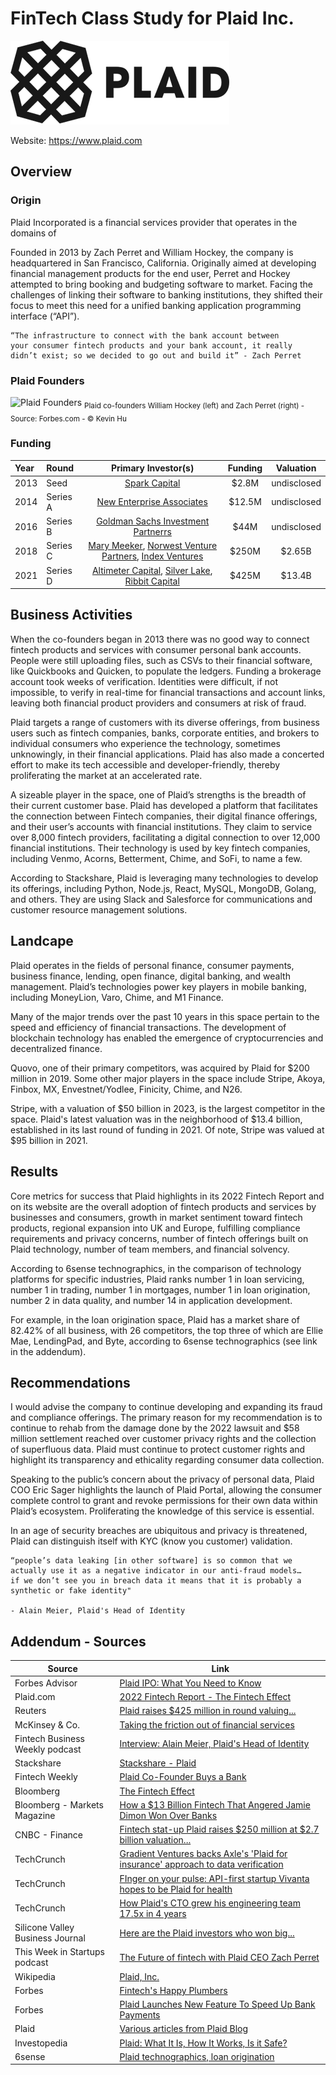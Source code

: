 # FinTech Class Study for Plaid Inc.

![test](images/350px-Plaid_logo.png)

Website: <https://www.plaid.com>

## Overview

### Origin

Plaid Incorporated is a financial services provider that operates in the domains of 

Founded in 2013 by Zach Perret and William Hockey, the company is headquartered in San Francisco, California. Originally aimed at developing financial management products for the end user, Perret and Hockey attempted to bring booking and budgeting software to market. Facing the challenges of linking their software to banking institutions, they shifted their focus to meet this need for a unified banking application programming interface (“API”).

```
“The infrastructure to connect with the bank account between
your consumer fintech products and your bank account, it really
didn’t exist; so we decided to go out and build it” - Zach Perret
```

### Plaid Founders
![Plaid Founders](https://imageio.forbes.com/specials-images/imageserve/606cc07c057d1b6bbe16ce7a/Plaid-cofounders-William-Hockey-and-Zach-Perret/0x0.jpg?format=jpg&width=1440)
<sub>Plaid co-founders William Hockey (left) and Zach Perret (right) - Source: Forbes.com - © Kevin Hu</sub>

### Funding

| Year  | Round | Primary Investor(s) | Funding | Valuation |
| :------------- | :------------- | :-------------: | :-------------: | :-------------: |
|2013 | Seed| [Spark Capital](https://www.sparkcapital.com/)| $2.8M| undisclosed|
|2014 | Series A| [New Enterprise Associates](https://www.nea.com/)| $12.5M| undisclosed|
|2016 | Series B| [Goldman Sachs Investment Partnerrs](https://growth.gs.com/homepage)| $44M| undisclosed|
|2018 | Series C| [Mary Meeker](https://www.bondcap.com/partners/mary-meeker/), [Norwest Venture Partners](https://www.nvp.com/), [Index Ventures](https://www.indexventures.com/)| $250M| $2.65B|
|2021 | Series D| [Altimeter Capital](https://www.altimeter.com/home), [Silver Lake](https://www.silverlake.com/), [Ribbit Capital](https://ribbitcap.com/)| $425M| $13.4B|

## Business Activities

When the co-founders began in 2013 there was no good way to connect fintech products and services with consumer personal bank accounts. People were still uploading files, such as CSVs to their financial software, like Quickbooks and Quicken, to populate the ledgers. Funding a brokerage account took weeks of verification. Identities were difficult, if not impossible, to verify in real-time for financial transactions and account links, leaving both financial product providers and consumers at risk of fraud.

Plaid targets a range of customers with its diverse offerings, from business users such as fintech companies, banks, corporate entities, and brokers to individual consumers who experience the technology, sometimes unknowingly, in their financial applications. Plaid has also made a concerted effort to make its tech accessible and developer-friendly, thereby proliferating the market at an accelerated rate.

A sizeable player in the space, one of Plaid’s strengths is the breadth of their current customer base. Plaid has developed a platform that facilitates the connection between Fintech companies, their digital finance offerings, and their user’s accounts with financial institutions. They claim to service over 8,000 fintech providers, facilitating a digital connection to over 12,000 financial institutions. Their technology is used by key fintech companies, including Venmo, Acorns, Betterment, Chime, and SoFi, to name a few. 

According to Stackshare, Plaid is leveraging many technologies to develop its offerings, including Python, Node.js, React, MySQL, MongoDB, Golang, and others. They are using Slack and Salesforce for communications and customer resource management solutions. 


## Landcape

Plaid operates in the fields of personal finance, consumer payments, business finance, lending, open finance, digital banking, and wealth management. Plaid’s technologies power key players in mobile banking, including MoneyLion, Varo, Chime, and M1 Finance.  

Many of the major trends over the past 10 years in this space pertain to the speed and efficiency of financial transactions. The development of blockchain technology has enabled the emergence of cryptocurrencies and decentralized finance.

Quovo, one of their primary competitors, was acquired by Plaid for $200 million in 2019.  Some other major players in the space include Stripe, Akoya, Finbox, MX, Envestnet/Yodlee, Finicity, Chime, and N26.

Stripe, with a valuation of $50 billion in 2023, is the largest competitor in the space.  Plaid's latest valuation was in the neighborhood of $13.4 billion, established in its last round of funding in 2021.  Of note, Stripe was valued at $95 billion in 2021.


## Results

Core metrics for success that Plaid highlights in its 2022 Fintech Report and on its website are the overall adoption of fintech products and services by businesses and consumers, growth in market sentiment toward fintech products, regional expansion into UK and Europe, fulfilling compliance requirements and privacy concerns, number of fintech offerings built on Plaid technology, number of team members, and financial solvency.

According to 6sense technographics, in the comparison of technology platforms for specific industries, Plaid ranks number 1 in loan servicing, number 1 in trading, number 1 in mortgages, number 1 in loan origination, number 2 in data quality, and number 14 in application development.

For example, in the loan origination space, Plaid has a market share of 82.42% of all business, with 26 competitors, the top three of which are Ellie Mae, LendingPad, and Byte, according to 6sense technographics (see link in the addendum).

## Recommendations


I would advise the company to continue developing and expanding its fraud and compliance offerings. The primary reason for my recommendation is to continue to rehab from the damage done by the 2022 lawsuit and $58 million settlement reached over customer privacy rights and the collection of superfluous data.  Plaid must continue to protect customer rights and highlight its transparency and ethicality regarding consumer data collection. 

Speaking to the public’s concern about the privacy of personal data, Plaid COO Eric Sager highlights the launch of Plaid Portal, allowing the consumer complete control to grant and revoke permissions for their own data within Plaid’s ecosystem. Proliferating the knowledge of this service is essential. 

In an age of security breaches are ubiquitous and privacy is threatened, Plaid can distinguish itself with KYC (know you customer) validation.

```text
“people’s data leaking [in other software] is so common that we
actually use it as a negative indicator in our anti-fraud models…
if we don’t see you in breach data it means that it is probably a
synthetic or fake identity"

- Alain Meier, Plaid's Head of Identity
```

## Addendum - Sources

| Source  | Link |
| ------------- | ------------- |
| Forbes Advisor  |[Plaid IPO: What You Need to Know](https://www.forbes.com/advisor/investing/plaid-ipo/#:~:text=Plaid's%20business%20jumped%20by%2060,was%20going%20to%20the%20moon)  |
| Plaid.com  | [2022 Fintech Report - The Fintech Effect](https://assets.ctfassets.net/ss5kfr270og3/VaCGExAZmB8BOcPEZnUUk/5f707ad491b1112b33b9a23f0a014f27/the-fintech-effect-2022.pdf?form=2008)  |
| Reuters  | [Plaid raises $425 million in round valuing...](https://www.reuters.com/article/us-plaid-funding-idUSKBN2BU1ID)  |
| McKinsey & Co.  | [Taking the friction out of financial services](https://www.mckinsey.com/industries/financial-services/our-insights/taking-the-friction-out-of-financial-services-a-conversation-with-plaid-coo-eric-sager)  |
| Fintech Business Weekly podcast  | [Interview: Alain Meier, Plaid's Head of Identity](https://fintechbusinessweekly.substack.com/p/interview-alain-meier-plaids-head)  |
| Stackshare  | [Stackshare - Plaid](https://stackshare.io/plaid/plaid)  |
| Fintech Weekly  | [Plaid Co-Founder Buys a Bank](https://fintechbusinessweekly.substack.com/p/plaid-co-founder-buys-a-bank-goldman)  |
| Bloomberg  | [The Fintech Effect](link)  |
| Bloomberg - Markets Magazine  | [How a $13 Billion Fintech That Angered Jamie Dimon Won Over Banks](https://www.bloomberg.com/news/features/2023-05-31/plaid-scared-jamie-dimon-but-fintech-behind-venmo-and-robinhood-won-him-over)  |
| CNBC - Finance  | [Fintech stat-up Plaid raises $250 million at $2.7 billion valuation...](https://www.cnbc.com/2018/12/11/plaids-250-million-funding-round-propels-it-to-2point7-billion-valuation.html)  |
| TechCrunch  | [Gradient Ventures backs Axle's 'Plaid for insurance' approach to data verification](https://techcrunch.com/2023/04/10/gradient-ventures-axle-plaid-insurance-verification/)  |
| TechCrunch  | [FInger on your pulse: API-first startup Vivanta hopes to be Plaid for health](https://techcrunch.com/2022/06/21/finger-on-your-pulse-api-first-startup-vivanta-hopes-to-be-plaid-for-health/)  |
| TechCrunch  | [How Plaid's CTO grew his engineering team 17.5x in 4 years](https://techcrunch.com/2022/03/28/how-plaids-cto-grew-his-engineering-team-17-5x-in-4-years/)  |
| Silicone Valley Business Journal  | [Here are the Plaid investors who won big...](https://www.bizjournals.com/sanjose/news/2020/01/14/plaid-visa-acquisition-vc-return-nea-spark-kleiner.html)  |
| This Week in Startups podcast  | [The Future of fintech with Plaid CEO Zach Perret](https://podcasts.apple.com/us/podcast/the-future-of-fintech-with-plaid-ceo-zach-perret-e1818/id315114957?i=1000629464564)  |
| Wikipedia  | [Plaid, Inc.](https://en.m.wikipedia.org/wiki/Plaid_Inc.)  |
| Forbes  | [Fintech's Happy Plumbers](https://www.forbes.com/plaid-fintech/#3b5db98f67f9)  |
| Forbes  | [Plaid Launches New Feature To Speed Up Bank Payments](https://www.forbes.com/sites/emilymason/2023/04/13/plaid-launches-new-feature-to-speed-up-bank-payments/?sh=6713fe164e2b)  |
| Plaid  | [Various articles from Plaid Blog](https://plaid.com/blog/)  |
| Investopedia  | [Plaid: What It Is, How It Works, Is it Safe?](link)  |
| 6sense  | [Plaid technographics, loan origination](https://6sense.com/tech/loan-origination/plaid-market-share)  |
